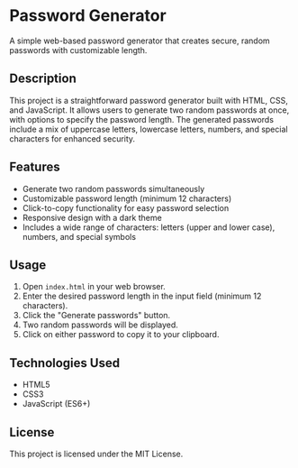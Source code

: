 # Password Generator

A simple web-based password generator that creates secure, random passwords with customizable length.

## Description

This project is a straightforward password generator built with HTML, CSS, and JavaScript. It allows users to generate two random passwords at once, with options to specify the password length. The generated passwords include a mix of uppercase letters, lowercase letters, numbers, and special characters for enhanced security.

## Features

- Generate two random passwords simultaneously
- Customizable password length (minimum 12 characters)
- Click-to-copy functionality for easy password selection
- Responsive design with a dark theme
- Includes a wide range of characters: letters (upper and lower case), numbers, and special symbols

## Usage

1. Open `index.html` in your web browser.
2. Enter the desired password length in the input field (minimum 12 characters).
3. Click the "Generate passwords" button.
4. Two random passwords will be displayed.
5. Click on either password to copy it to your clipboard.

## Technologies Used

- HTML5
- CSS3
- JavaScript (ES6+)

## License

This project is licensed under the MIT License.
